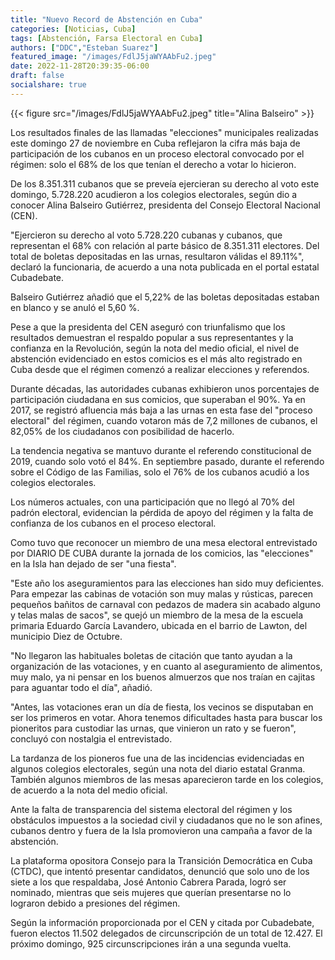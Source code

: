 ```yaml
---
title: "Nuevo Record de Abstención en Cuba"
categories: [Noticias, Cuba]
tags: [Abstención, Farsa Electoral en Cuba]
authors: ["DDC","Esteban Suarez"]
featured_image: "/images/FdlJ5jaWYAAbFu2.jpeg"
date: 2022-11-28T20:39:35-06:00
draft: false
socialshare: true
---
```

{{< figure src="/images/FdlJ5jaWYAAbFu2.jpeg" title="Alina Balseiro" >}}

Los resultados finales de las llamadas "elecciones" municipales realizadas este domingo 27 de noviembre en Cuba reflejaron la cifra más baja de participación de los cubanos en un proceso electoral convocado por el régimen: solo el 68% de los que tenían el derecho a votar lo hicieron.

De los 8.351.311 cubanos que se preveía ejercieran su derecho al voto este domingo, 5.728.220 acudieron a los colegios electorales, según dio a conocer Alina Balseiro Gutiérrez, presidenta del Consejo Electoral Nacional (CEN).

"Ejercieron su derecho al voto 5.728.220 cubanas y cubanos, que representan el 68% con relación al parte básico de 8.351.311 electores. Del total de boletas depositadas en las urnas, resultaron válidas el 89.11%", declaró la funcionaria, de acuerdo a una nota publicada en el portal estatal Cubadebate.

Balseiro Gutiérrez añadió que el 5,22% de las boletas depositadas estaban en blanco y se anuló el 5,60 %.

Pese a que la presidenta del CEN aseguró con triunfalismo que los resultados demuestran el respaldo popular a sus representantes y la confianza en la Revolución, según la nota del medio oficial, el nivel de abstención evidenciado en estos comicios es el más alto registrado en Cuba desde que el régimen comenzó a realizar elecciones y referendos.

Durante décadas, las autoridades cubanas exhibieron unos porcentajes de participación ciudadana en sus comicios, que superaban el 90%. Ya en 2017, se registró afluencia más baja a las urnas en esta fase del "proceso electoral" del régimen, cuando votaron más de 7,2 millones de cubanos, el 82,05% de los ciudadanos con posibilidad de hacerlo.

La tendencia negativa se mantuvo durante el referendo constitucional de 2019, cuando solo votó el 84%. En septiembre pasado, durante el referendo sobre el Código de las Familias, solo el 76% de los cubanos acudió a los colegios electorales.

Los números actuales, con una participación que no llegó al 70% del padrón electoral, evidencian la pérdida de apoyo del régimen y la falta de confianza de los cubanos en el proceso electoral.

Como tuvo que reconocer un miembro de una mesa electoral entrevistado por DIARIO DE CUBA durante la jornada de los comicios, las "elecciones" en la Isla han dejado de ser "una fiesta".

"Este año los aseguramientos para las elecciones han sido muy deficientes. Para empezar las cabinas de votación son muy malas y rústicas, parecen pequeños bañitos de carnaval con pedazos de madera sin acabado alguno y telas malas de sacos", se quejó un miembro de la mesa de la escuela primaria Eduardo García Lavandero, ubicada en el barrio de Lawton, del municipio Diez de Octubre.

"No llegaron las habituales boletas de citación que tanto ayudan a la organización de las votaciones, y en cuanto al aseguramiento de alimentos, muy malo, ya ni pensar en los buenos almuerzos que nos traían en cajitas para aguantar todo el día", añadió.

"Antes, las votaciones eran un día de fiesta, los vecinos se disputaban en ser los primeros en votar. Ahora tenemos dificultades hasta para buscar los pioneritos para custodiar las urnas, que vinieron un rato y se fueron", concluyó con nostalgia el entrevistado.

La tardanza de los pioneros fue una de las incidencias evidenciadas en algunos colegios electorales, según una nota del diario estatal Granma. También algunos miembros de las mesas aparecieron tarde en los colegios, de acuerdo a la nota del medio oficial.

Ante la falta de transparencia del sistema electoral del régimen y los obstáculos impuestos a la sociedad civil y ciudadanos que no le son afines, cubanos dentro y fuera de la Isla promovieron una campaña a favor de la abstención.

La plataforma opositora Consejo para la Transición Democrática en Cuba (CTDC), que intentó presentar candidatos, denunció que solo uno de los siete a los que respaldaba, José Antonio Cabrera Parada, logró ser nominado, mientras que seis mujeres que querían presentarse no lo lograron debido a presiones del régimen.

Según la información proporcionada por el CEN y citada por Cubadebate, fueron electos 11.502 delegados de circunscripción de un total de 12.427. El próximo domingo, 925 circunscripciones irán a una segunda vuelta.

